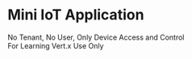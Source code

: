 # Mini IoT Application
No Tenant, No User, Only Device Access and Control<br>
For Learning Vert.x Use Only